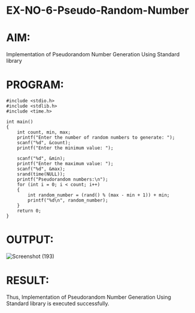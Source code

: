 # EX-NO-6-Pseudo-Random-Number

# AIM: 

Implementation of Pseudorandom Number Generation Using Standard library

# PROGRAM:
```
#include <stdio.h>
#include <stdlib.h>
#include <time.h>

int main() 
{
    int count, min, max;
    printf("Enter the number of random numbers to generate: ");
    scanf("%d", &count);
    printf("Enter the minimum value: ");
    
    scanf("%d", &min);
    printf("Enter the maximum value: ");
    scanf("%d", &max);
    srand(time(NULL));
    printf("Pseudorandom numbers:\n");   
    for (int i = 0; i < count; i++) 
    {
        int random_number = (rand() % (max - min + 1)) + min;
        printf("%d\n", random_number);
    }
    return 0;
}
```
# OUTPUT:
![Screenshot (193)](https://github.com/user-attachments/assets/0005eac9-2fc6-45be-92bb-5a0c3db418a8)

# RESULT:
Thus,
Implementation of Pseudorandom Number Generation Using Standard library is executed successfully.

